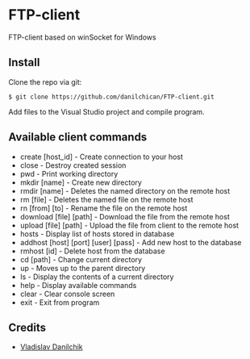 # FTP-client
FTP-client based on winSocket for Windows

## Install
Clone the repo via git:
```
$ git clone https://github.com/danilchican/FTP-client.git
```

Add files to the Visual Studio project and compile program.

## Available client commands
* create [host_id] - Create connection to your host
* close - Destroy created session
* pwd - Print working directory
* mkdir [name] - Create new directory
* rmdir [name] - Deletes the named directory on the remote host
* rm [file] - Deletes the named file on the remote host
* rn [from] [to] - Rename the file on the remote host
* download [file] [path] - Download the file from the remote host
* upload [file] [path] - Upload the file from client to the remote host
* hosts - Display list of hosts stored in database
* addhost [host] [port] [user] [pass] - Add new host to the database
* rmhost [id] - Delete host from the database
* cd [path] - Change current directory
* up - Moves up to the parent directory
* ls - Display the contents of a current directory
* help - Display available commands
* clear - Clear console screen
* exit - Exit from program

## Credits
* [Vladislav Danilchik](https://github.com/danilchican)
